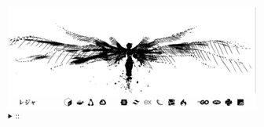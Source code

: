 <img src="./banner.png">
<details><summary> :: </summary>
<!--START_SECTION:waka-->

```
From: 09 August 2024 - To: 11 May 2025

Total Time: 1,342 hrs 53 mins

Python                     374 hrs 42 mins //////-------------------   25.86 %
PHP                        254 hrs 52 mins ////---------------------   17.59 %
Markdown                   208 hrs 59 mins ////---------------------   14.42 %
Other                      106 hrs 9 mins  //-----------------------   07.33 %
```

<!--END_SECTION:waka-->
</details>

